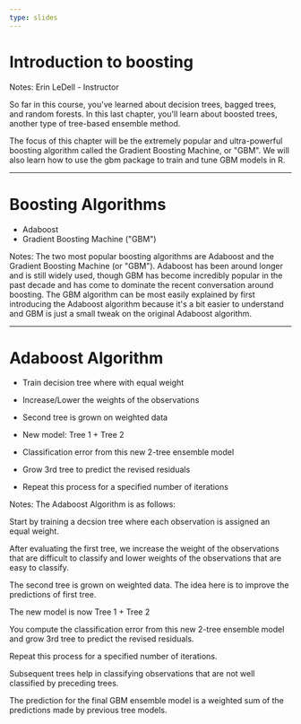 ```yaml
---
type: slides
---
```


# Introduction to boosting

Notes: Erin LeDell - Instructor

So far in this course, you've learned about decision trees, bagged trees, and random forests.  In this last chapter, you'll learn about boosted trees, another type of tree-based ensemble method.  

The focus of this chapter will be the extremely popular and ultra-powerful boosting algorithm called the Gradient Boosting Machine, or "GBM".  We will also learn how to use the gbm package to train and tune GBM models in R.

---

# Boosting Algorithms

- Adaboost
- Gradient Boosting Machine ("GBM")

Notes: The two most popular boosting algorithms are Adaboost and the Gradient Boosting Machine (or "GBM").  Adaboost has been around longer and is still widely used, though GBM has become incredibly popular in the past decade and has come to dominate the recent conversation around boosting.
The GBM algorithm can be most easily explained by first introducing the Adaboost algorithm because it's a bit easier to understand and GBM is just a small tweak on the original Adaboost algorithm. 

---

# Adaboost Algorithm

- Train decision tree where with equal weight 
- Increase/Lower the weights of the observations 
- Second tree is grown on weighted data 

- New model: Tree 1 + Tree 2

- Classification error from this new 2-tree ensemble model 
- Grow 3rd tree to predict the revised residuals 
- Repeat this process for a specified number of iterations 

Notes: The Adaboost Algorithm is as follows: 

Start by training a decsion tree where each observation is assigned an equal weight.

After evaluating the first tree, we increase the weight of the observations that are difficult to classify and lower weights of the observations that are easy to classify. 

The second tree is grown on weighted data. The idea here is to improve the predictions of first tree.

The new model is now Tree 1 + Tree 2

You compute the classification error from this new 2-tree ensemble model and grow 3rd tree to predict the revised residuals.

Repeat this process for a specified number of iterations.  

Subsequent trees help in classifying observations that are not well classified by preceding trees.

The prediction for the final GBM ensemble model is a weighted sum of the predictions made by previous tree models.